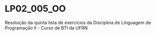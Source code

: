# LP02_005_OO
Resolução da quinta lista de exercícios da Disciplina de Linguagem de Programação II - Curso de BTI da UFRN
